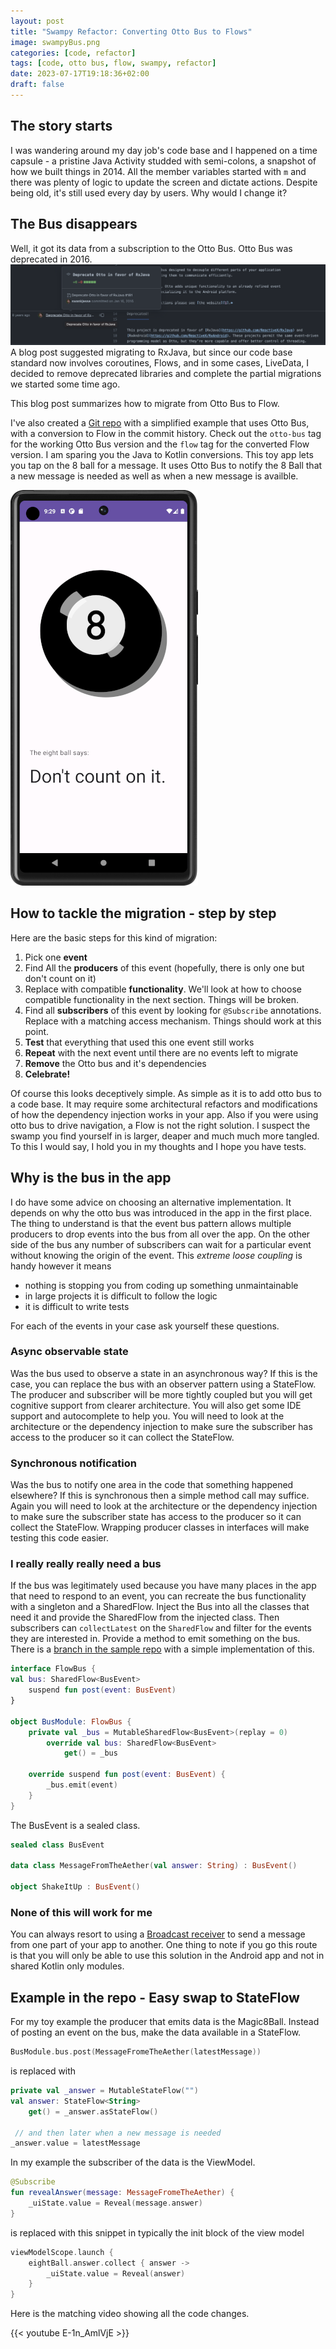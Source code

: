 ```yaml
---
layout: post
title: "Swampy Refactor: Converting Otto Bus to Flows"
image: swampyBus.png
categories: [code, refactor]
tags: [code, otto bus, flow, swampy, refactor]
date: 2023-07-17T19:18:36+02:00
draft: false
---
```


## The story starts

I was wandering around my day job's code base and I happened on a time capsule - a pristine Java Activity studded with semi-colons, a snapshot of how we built things in 2014. All the member variables started with `m` and there was plenty of logic to update the screen and dictate actions. Despite being old, it's still used every day by users. Why would I change it?

## The Bus disappears

Well, it got its data from a subscription to the Otto Bus. Otto Bus was deprecated in 2016.
![Deprecated Otto Bus](deprecatedOttoBus.png)
A blog post suggested migrating to RxJava, but since our code base standard now involves coroutines, Flows, and in some cases, LiveData, I decided to remove deprecated libraries and complete the partial migrations we started some time ago. 

This blog post summarizes how to migrate from Otto Bus to Flow.

I've also created a [Git repo](https://github.com/maiatoday/Pocket8Ball) with a simplified example that uses Otto Bus, with a conversion to Flow in the commit history. Check out the `otto-bus` tag for the working Otto Bus version and the `flow` tag for the converted Flow version. I am sparing you the Java to Kotlin conversions. This toy app lets you tap on the 8 ball for a message. It uses Otto Bus to notify the 8 Ball that a new message is needed as well as when a new message is availble.

![Pocket 8 Ball](eightball.png)

## How to tackle the migration - step by step

Here are the basic steps for this kind of migration:
1. Pick one **event**
1. Find All the **producers** of this event (hopefully, there is only one but don't count on it)
1. Replace with compatible **functionality**. We'll look at how to choose compatible functionality in the next section. Things will be broken.
1. Find all **subscribers** of this event by looking for `@Subscribe` annotations. Replace with a matching access mechanism. Things should work at this point.
1. **Test** that everything that used this one event still works
1. **Repeat** with the next event until there are no events left to migrate
1. **Remove** the Otto bus and it's dependencies
1. **Celebrate!**

Of course this looks deceptively simple. As simple as it is to add otto bus to a code base. It may require some architectural refactors and modifications of how the dependency injection works in your app. Also if you were using otto bus to drive navigation, a Flow is not the right solution. I suspect the swamp you find yourself in is larger, deaper and much much more tangled. To this I would say, I hold you in my thoughts and I hope you have tests.

## Why is the bus in the app

I do have some advice on choosing an alternative implementation. It depends on why the otto bus was introduced in the app in the first place. The thing to understand is that the event bus pattern allows multiple producers to drop events into the bus from all over the app. On the other side of the bus any number of subscribers can wait for a particular event without knowing the origin of the event. This _extreme loose coupling_ is handy however it means
* nothing is stopping you from coding up something unmaintainable
* in large projects it is difficult to follow the logic
* it is difficult to write tests

For each of the events in your case ask yourself these questions.

### Async observable state

Was the bus used to observe a state in an asynchronous way? If this is the case, you can replace the bus with an observer pattern using a StateFlow. The producer and subscriber will be more tightly coupled but you will get cognitive support from clearer architecture. You will also get some IDE support and autocomplete to help you. You will need to look at the architecture or the dependency injection to make sure the subscriber has access to the producer so it can collect the StateFlow.

### Synchronous notification

Was the bus to notify one area in the code that something happened elsewhere? If this is synchronous then a simple method call may suffice. Again you will need to look at the architecture or the dependency injection to make sure the subscriber state has access to the producer so it can collect the StateFlow. Wrapping producer classes in interfaces will make testing this code easier.

### I really really really need a bus

If the bus was legitimately used because you have many places in the app that need to respond to an event, you can recreate the bus functionality with a singleton and a SharedFlow. Inject the Bus into all the classes that need it and provide the SharedFlow from the injected class. Then subscribers can `collectLatest` on the `SharedFlow` and filter for the events they are interested in. Provide a method to emit something on the bus. There is a [branch in the sample repo](https://github.com/maiatoday/Pocket8Ball/blob/flow-bus/app/src/main/java/net/maiatoday/pocket8ball/di/BusModule.kt) with a simple implementation of this.

```kotlin
interface FlowBus {
val bus: SharedFlow<BusEvent>
    suspend fun post(event: BusEvent)
}

object BusModule: FlowBus {
    private val _bus = MutableSharedFlow<BusEvent>(replay = 0)
        override val bus: SharedFlow<BusEvent>
            get() = _bus

    override suspend fun post(event: BusEvent) {
        _bus.emit(event)
    }
}
```

The BusEvent is a sealed class.

```kotlin
sealed class BusEvent

data class MessageFromTheAether(val answer: String) : BusEvent()

object ShakeItUp : BusEvent()
```

### None of this will work for me

You can always resort to using a [Broadcast receiver](https://developer.android.com/guide/components/broadcasts) to send a message from one part of your app to another. One thing to note if you go this route is that you will only be able to use this solution in the Android app and not in shared Kotlin only modules. 
        
## Example in the repo - Easy swap to StateFlow

For my toy example the producer that emits data is the Magic8Ball. Instead of posting an event on the bus, make the data available in a StateFlow.

```kotlin
BusModule.bus.post(MessageFromeTheAether(latestMessage))
```

is replaced with

```kotlin
private val _answer = MutableStateFlow("")
val answer: StateFlow<String>
    get() = _answer.asStateFlow()
    
 // and then later when a new message is needed
_answer.value = latestMessage
```

In my example the subscriber of the data is the ViewModel.

```kotlin
@Subscribe
fun revealAnswer(message: MessageFromeTheAether) {
    _uiState.value = Reveal(message.answer)
}
```

is replaced with this snippet in typically the init block of the view model

```kotlin
viewModelScope.launch {
    eightBall.answer.collect { answer ->
        _uiState.value = Reveal(answer)
    }
}
```

Here is the  matching video showing all the code changes.

{{< youtube E-1n_AmlVjE >}}
